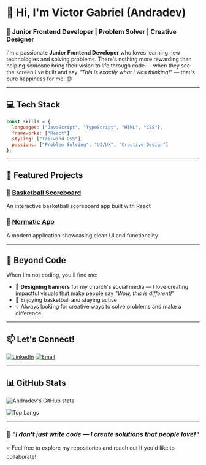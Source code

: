 # 👋 Hi, I'm Victor Gabriel (Andradev)

### 🚀 Junior Frontend Developer | Problem Solver | Creative Designer

I'm a passionate **Junior Frontend Developer** who loves learning new technologies and solving problems. There's nothing more rewarding than helping someone bring their vision to life through code — when they see the screen I've built and say *"This is exactly what I was thinking!"* — that's pure happiness for me! 😊

---

## 💻 Tech Stack

```javascript
const skills = {
  languages: ["JavaScript", "TypeScript", "HTML", "CSS"],
  frameworks: ["React"],
  styling: ["Tailwind CSS"],
  passions: ["Problem Solving", "UI/UX", "Creative Design"]
};
```

---

## 🌟 Featured Projects

### 🏀 [Basketball Scoreboard](https://github.com/Andradev/basketball-scoreboard)
An interactive basketball scoreboard app built with React

### 📱 [Normatic App](https://github.com/Andradev/normatic-app)
A modern application showcasing clean UI and functionality

---

## 🎨 Beyond Code

When I'm not coding, you'll find me:
- 🎨 **Designing banners** for my church's social media — I love creating impactful visuals that make people say *"Wow, this is different!"*
- 🏀 Enjoying basketball and staying active
- 💡 Always looking for creative ways to solve problems and make a difference

---

## 📫 Let's Connect!

[![LinkedIn](https://img.shields.io/badge/LinkedIn-0077B5?style=for-the-badge&logo=linkedin&logoColor=white)](https://www.linkedin.com/in/victor-gabriel-barbosa-de-andrade-b29331309/)
[![Email](https://img.shields.io/badge/Email-D14836?style=for-the-badge&logo=gmail&logoColor=white)](mailto:victorgb.andrade@gmail.com)

---

## 📊 GitHub Stats

![Andradev's GitHub stats](https://github-readme-stats.vercel.app/api?username=Andradev&show_icons=true&theme=radical)

![Top Langs](https://github-readme-stats.vercel.app/api/top-languages/?username=Andradev&layout=compact&theme=radical)

---

### 💬 *"I don't just write code — I create solutions that people love!"*

⭐️ Feel free to explore my repositories and reach out if you'd like to collaborate!